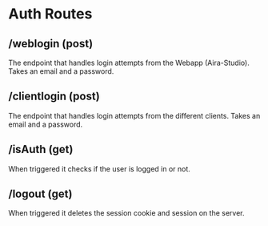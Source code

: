 # Auth Routes

## /weblogin (post)

The endpoint that handles login attempts from the Webapp (Aira-Studio). Takes an email and a password.

## /clientlogin (post)

The endpoint that handles login attempts from the different clients. Takes an email and a password.

## /isAuth (get)

When triggered it checks if the user is logged in or not. 

## /logout (get)

When triggered it deletes the session cookie and session on the server.